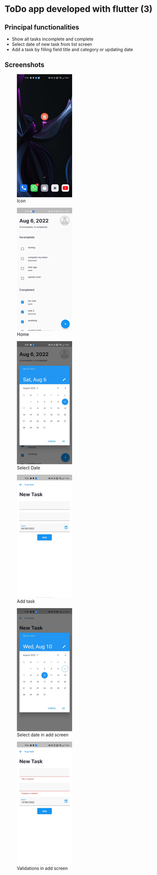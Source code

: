 # ToDo app developed with flutter (3)

## Principal functionalities

- Show all tasks incomplete and complete
- Select date of new task from list screen
- Add a task by filling field title and category or updating date 


## Screenshots

<figure>
    <img src="/screenshots/icon_app.jpeg" alt="icon app" height="400" />
    <figcaption>Icon</figcaption>
</figure>

<figure>
    <img src="/screenshots/home_app.jpeg" alt="Home app" height="400" />
    <figcaption>Home</figcaption>
</figure>

<figure>
    <img src="/screenshots/select_date_home.jpeg" alt="Select date in home" height="400" />
    <figcaption>Select Date</figcaption>
</figure>

<figure>
    <img src="/screenshots/add_task.jpeg" alt="add task screen" height="400" />
    <figcaption>Add task</figcaption>
</figure>

<figure>
    <img src="/screenshots/select_date_add.jpeg" alt="Select date in add screen" height="400" />
    <figcaption>Select date in add screen</figcaption>
</figure>

<figure>
    <img src="/screenshots/validation_add.jpeg" alt="Validations in add screen" height="400" />
    <figcaption>Validations in add screen</figcaption>
</figure>